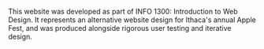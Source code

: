 This website was developed as part of INFO 1300: Introduction to Web Design. It represents an alternative website design for Ithaca's annual Apple Fest, and was produced alongside rigorous user testing and iterative design. 
